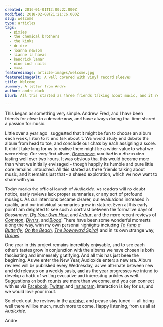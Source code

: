 ```yaml
---
created: 2016-01-01T12:00:22.000Z
modified: 2018-02-08T21:21:26.000Z
slug: welcome
type: articles
tags:
  - pixies
  - the chemical brothers
  - the kinks
  - dr dre
  - joanna newsom
  - lianne la havas
  - kendrick lamar
  - nine inch nails
  - muse
featuredimage: article-images/welcome.jpg
featuredimageAlt: A wall covered with vinyl record sleeves
title: Welcome
summary: A letter from André
author: andre-dack
blurb: All this started as three friends talking about music, and it remains just that - a shared exploration, which we now want to share with you.

---
```


This began as something very simple. Andrew, Fred, and I have been friends for close to a decade now, and have always during that time shared a passion for music. 

Little over a year ago I suggested that it might be fun to choose an album each week, listen to it, and talk about it. We would study and debate the album from head to toe, and conclude our chats by each assigning a score. It didn’t take long for us to realise there might be a wider value to what we were doing. Our very first album, [*Bossanova*](/reviews/pixies-bossanova/), resulted in a discussion lasting well over two hours. It was obvious that this would become more than what we initially envisaged - though happily its humble and pure little core remains untouched. All this started as three friends talking about music, and it remains just that - a shared exploration, which we now want to share with you.

Today marks the official launch of *Audioxide*. As readers will no doubt notice, early reviews lack proper summaries, or any sort of profound musings. As our intentions became clearer, our evaluations increased in quality, and our individual summaries grew in stature. Even at this early point I am delighted to see such a contrast between the formative days of *Bossanova*, [*Dig Your Own Hole*](/reviews/the-chemical-brothers-dig-your-own-hole/), and [*Arthur*](/reviews/the-kinks-arthur/), and the more recent reviews of [*Compton*](/reviews/dr-dre-compton/), [*Divers*](/reviews/joanna-newsom-divers/), and [*Blood*](/reviews/lianne-la-havas-blood/). There have been some wonderful moments along the way, with my own personal highlights including [*To Pimp a Butterfly*](/reviews/kendrick-lamar-to-pimp-a-butterfly/), [*On the Beach*](/reviews/neil-young-on-the-beach/), [*The Downward Spiral*](/reviews/nine-inch-nails-the-downward-spiral/), and in its own strange way, [*Drones*](/reviews/muse-drones/). 

One year in this project remains incredibly enjoyable, and to see each other’s tastes grow in conjunction with the albums we have chosen is both fascinating and immensely gratifying. And all this has just been the beginning. As we enter the New Year, Audioxide enters a new era. Album reviews will be published every Wednesday, as we alternate between new and old releases on a weekly basis, and as the year progresses we intend to develop a habit of writing evocative and interesting articles as well. Suggestions on both counts are more than welcome, and you can connect with us via [Facebook](https://www.facebook.com/audioxide/), [Twitter](https://twitter.com/audioxide), and [Instagram](https://www.instagram.com/audioxidecom/). Interaction is key for us, and we would love your input.

So check out the reviews in the [archive](/reviews/), and please stay tuned — all being well there will be much, much more to come.
Happy listening, from us all at *Audioxide*.

André